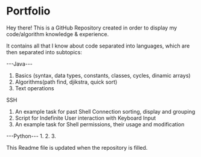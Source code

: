 # Portfolio
Hey there!
This is a GitHub Repository created in order to display my code/algorithm knowledge &amp; experience.

It contains all that I know about code separated into languages, which are then separated into subtopics:

---Java---
1. Basics (syntax, data types, constants, classes, cycles, dinamic arrays)
2. Algorithms(path find, djikstra, quick sort)
3. Text operations

SSH 
1. An example task for past Shell Connection sorting, display and grouping
2. Script for Indefinite User interaction with Keyboard Input
3. An example task for Shell permissions, their usage and modification



---Python---
1.
2.
3.

This Readme file is updated when the repository is filled.
